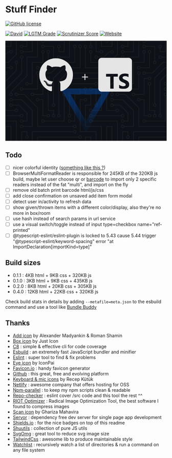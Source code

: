 # Stuff Finder

[![GitHub license](https://img.shields.io/github/license/shuunen/stuff-finder.svg?color=informational)](https://github.com/Shuunen/stuff-finder/blob/master/LICENSE)

[![David](https://img.shields.io/david/shuunen/stuff-finder.svg)](https://david-dm.org/shuunen/stuff-finder)
[![LGTM Grade](https://img.shields.io/lgtm/grade/javascript/github/Shuunen/stuff-finder.svg)](https://lgtm.com/projects/g/Shuunen/stuff-finder)
[![Scrutinizer Score](https://scrutinizer-ci.com/g/Shuunen/stuff-finder/badges/quality-score.png?b=master)](https://scrutinizer-ci.com/g/Shuunen/stuff-finder)
[![Website](https://img.shields.io/website/https/shuunen-goals.netlify.app.svg)](https://stuff-finder.netlify.app)

![banner](docs/banner.svg)

## Todo

- [ ] nicer colorful identity ([something like this ?](https://www.iconfinder.com/icons/44859/cube_icon))
- [ ] BrowserMultiFormatReader is responsible for 245KB of the 320KB js build, maybe let user choose qr or [barcode](https://zxing-js.github.io/library/examples/barcode-camera/) to import only 2 specific readers instead of the fat "multi", and import on the fly
- [ ] remove old batch print barcode html/js/css
- [ ] add close confirmation on unsaved add item form modal
- [ ] detect user in/activity to refresh data
- [ ] show given/thrown items with a different color/display, also they're no more in box/room
- [ ] use hash instead of search params in url service
- [ ] use a visual switch/toggle instead of input type=checkbox name="ref-printed"
- [ ] @typescript-eslint/eslint-plugin is locked to 5.43 cause 5.44 trigger "@typescript-eslint/keyword-spacing" error "at ImportDeclaration[importKind=type]"

## Build sizes

- 0.1.1 : 4KB html + 9KB css + 320KB js
- 0.1.0 : 3KB html + 9KB css + 435KB js
- 0.2.0 : 8KB html + 20KB css + 305KB js
- 0.4.0 : 12KB html + 22KB css + 320KB js

Check build stats in details by adding `--metafile=meta.json` to the esbuild command and use a tool like [Bundle Buddy](https://bundle-buddy.com/)

## Thanks

- [Add icon](https://www.iconfinder.com/icons/1814113/add_more_plus_icon) by Alexander Madyankin & Roman Shamin
- [Box icon](https://www.iconfinder.com/icons/2123914/app_box_essential_ui_icon) by Just Icon
- [C8](https://github.com/bcoe/c8) : simple & effective cli for code coverage
- [Esbuild](https://github.com/evanw/esbuild) : an extremely fast JavaScript bundler and minifier
- [Eslint](https://eslint.org) : super tool to find & fix problems
- [Eye icon](https://www.iconfinder.com/icons/5925640/eye_no_view_icon) by IconPai
- [Favicon.io](https://favicon.io/favicon-generator/?t=SF&ff=Istok+Web&fs=110&fc=#FFF&b=rounded&bc=#08F) : handy favicon generator
- [Github](https://github.com) : this great, free and evolving platform
- [Keyboard & mic icons](https://www.iconfinder.com/iconsets/bitsies) by Recep Kütük
- [Netlify](https://netlify.com) : awesome company that offers hosting for OSS
- [Npm-parallel](https://github.com/spion/npm-parallel) : to keep my npm scripts clean & readable
- [Repo-checker](https://github.com/Shuunen/repo-checker) : eslint cover /src code and this tool the rest ^^
- [RIOT Optimizer](https://riot-optimizer.com) : Radical Image Optimization Tool, the best software I found to compress images
- [Scan icon](https://www.iconfinder.com/icons/3702397/barcode_code_scan_scanner_icon) by Ghariza Mahavira
- [Servor](https://github.com/lukejacksonn/servor) : dependency free dev server for single page app development
- [Shields.io](https://shields.io) : for the nice badges on top of this readme
- [Shuutils](https://github.com/Shuunen/shuutils) : collection of pure JS utils
- [SvgOmg](https://jakearchibald.github.io/svgomg/) : great tool to reduce svg image size
- [TailwindCss](https://tailwindcss.com) : awesome lib to produce maintainable style
- [Watchlist](https://github.com/lukeed/watchlist) : recursively watch a list of directories & run a command on any file system
